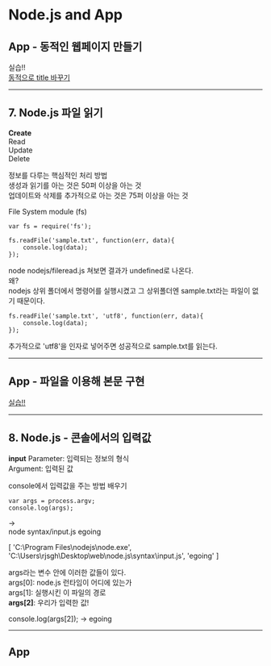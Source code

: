 # Node.js and App

## App - 동적인 웹페이지 만들기

실습!!  
[동적으로 title 바꾸기](https://opentutorials.org/course/3332/21047)

---

## 7. Node.js 파일 읽기

**Create**  
Read  
Update  
Delete  

정보를 다루는 핵심적인 처리 방법  
생성과 읽기를 아는 것은 50퍼 이상을 아는 것  
업데이트와 삭제를 추가적으로 아는 것은 75퍼 이상을 아는 것  

File System module (fs)  


~~~
var fs = require('fs');

fs.readFile('sample.txt', function(err, data){
    console.log(data);
});
~~~

node nodejs/fileread.js 쳐보면 결과가 undefined로 나온다.  
왜?  
nodejs 상위 폴더에서 명령어를 실행시켰고 그 상위폴더엔 sample.txt라는 파일이 없기 때문이다.  


~~~
fs.readFile('sample.txt', 'utf8', function(err, data){
    console.log(data);
});
~~~

추가적으로 'utf8'을 인자로 넣어주면 성공적으로 sample.txt를 읽는다.  

---

## App - 파일을 이용해 본문 구현

[실습!!](https://opentutorials.org/course/3332/21049)


---

## 8. Node.js - 콘솔에서의 입력값

**input**
Parameter: 입력되는 정보의 형식  
Argument: 입력된 값

console에서 입력값을 주는 방법 배우기  

~~~
var args = process.argv;
console.log(args); 
~~~
->  
node syntax/input.js egoing

[
  'C:\\Program Files\\nodejs\\node.exe',
  'C:\\Users\\rjsgh\\Desktop\\web\\node.js\\syntax\\input.js',
  'egoing'
]  

args라는 변수 안에 이러한 값들이 있다.  
args[0]: node.js 런타임이 어디에 있는가  
args[1]: 실행시킨 이 파일의 경로  
**args[2]**: 우리가 입력한 값!  

console.log(args[2]); -> egoing

---

## App

